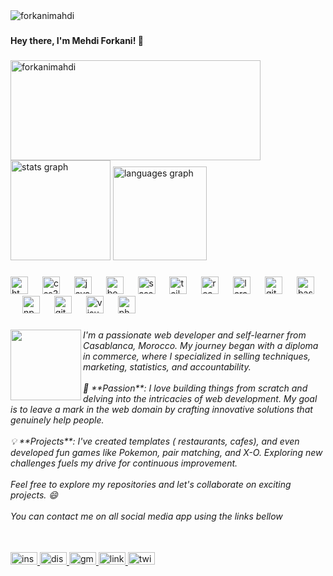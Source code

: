 <div align="left">
  <img src="https://komarev.com/ghpvc/?username=forkanimahdi&label=Profile%20views&color=4b0082&style=flat" alt="forkanimahdi" /> 
</div>

###

<h4 align="left">Hey there, I'm Mehdi Forkani! 👋</h4>

###

<div align="left">

  <img  width="400"  height="160" src="https://github-readme-streak-stats.herokuapp.com/?user=forkanimahdi&theme=midnight-purple" alt="forkanimahdi" />
  
  <img src="https://github-readme-stats.vercel.app/api?username=forkanimahdi&hide_title=false&hide_rank=false&show_icons=true&&card_width=300&langs_count=5&include_all_commits=true&count_private=true&disable_animations=trur&theme=midnight-purple&locale=en&hide_border=true" height="160"  alt="stats graph"  />


  
  <img src="https://github-readme-stats.vercel.app/api/top-langs?username=forkanimahdi&locale=en&hide_title=false&layout=compact&card_width=1000&langs_count=5&theme=midnight-purple&hide_border=true"  height="150" alt="languages graph"  />

</div>

###

<div align="left">
  <img src="https://cdn.jsdelivr.net/gh/devicons/devicon/icons/html5/html5-original.svg" height="28" alt="html5 logo"  />
  <img width="15" />
  <img src="https://cdn.jsdelivr.net/gh/devicons/devicon/icons/css3/css3-original.svg" height="28" alt="css3 logo"  />
  <img width="15" />
  <img src="https://cdn.jsdelivr.net/gh/devicons/devicon/icons/javascript/javascript-plain.svg" height="28" alt="javascript logo"  />
  <img width="15" />
  <img src="https://cdn.jsdelivr.net/gh/devicons/devicon/icons/bootstrap/bootstrap-original.svg" height="28" alt="bootstrap logo"  />
  <img width="15" />
  <img src="https://cdn.jsdelivr.net/gh/devicons/devicon/icons/sass/sass-original.svg" height="28" alt="sass logo"  />
  <img width="15" />
  <img src="https://skillicons.dev/icons?i=tailwind" height="28" alt="tailwindcss logo"  />
  <img width="15" />
  <img src="https://cdn.jsdelivr.net/gh/devicons/devicon/icons/react/react-original.svg" height="28" alt="react logo"  />
  <img width="15" />
  <img src="https://skillicons.dev/icons?i=laravel" height="28" alt="laravel logo"  />
  <img width="15" />
  <img src="https://cdn.jsdelivr.net/gh/devicons/devicon/icons/git/git-original.svg" height="28" alt="git logo"  />
  <img width="15" />
  <img src="https://cdn.jsdelivr.net/gh/devicons/devicon/icons/bash/bash-original.svg" height="28" alt="bash logo"  />
  <img width="15" />
  <img src="https://cdn.jsdelivr.net/gh/devicons/devicon/icons/npm/npm-original-wordmark.svg" height="28" alt="npm logo"  />
  <img width="15" />
  <img src="https://skillicons.dev/icons?i=github" height="28" alt="github logo"  />
  <img width="15" />
  <img src="https://cdn.jsdelivr.net/gh/devicons/devicon/icons/visualstudio/visualstudio-plain.svg" height="28" alt="visualstudio logo"  />
  <img width="15" />
  <img src="https://cdn.jsdelivr.net/gh/devicons/devicon/icons/photoshop/photoshop-plain.svg" height="28" alt="photoshop logo"  />
</div>

###

<img align="left" height="113" src="https://avatars.githubusercontent.com/u/96060207?v=4"  />

###

<h6 align="left">I'm a passionate web developer and self-learner from Casablanca, Morocco. My journey began with a diploma in commerce, where I specialized in selling techniques, marketing, statistics, and accountability.<br><br>🚀 **Passion**: I love building things from scratch and delving into the intricacies of web development. My goal is to leave a mark in the web domain by crafting innovative solutions that genuinely help people.<br><br>💡 **Projects**: I've created templates ( restaurants, cafes), and even developed fun games like Pokemon, pair matching, and X-O. Exploring new challenges fuels my drive for continuous improvement.<br><br>Feel free to explore my repositories and let's collaborate on exciting projects.  😄<br><br>You can contact me on all social media app using the links bellow</h6>

###

<br clear="both">

<div align="left">
  <a href="https://www.instagram.com/forkanimahdi/" target="_blank">
    <img src="https://raw.githubusercontent.com/maurodesouza/profile-readme-generator/master/src/assets/icons/social/instagram/default.svg" width="43" height="20" alt="instagram logo"  />
  </a>
  <a href="https://discord.com/users/forkanimahdi" target="_blank">
    <img src="https://raw.githubusercontent.com/maurodesouza/profile-readme-generator/master/src/assets/icons/social/discord/default.svg" width="43" height="20" alt="discord logo"  />
  </a>
  <a href="forkanimahdi@gmail.com" target="_blank">
    <img src="https://raw.githubusercontent.com/maurodesouza/profile-readme-generator/master/src/assets/icons/social/gmail/default.svg" width="43" height="20" alt="gmail logo"  />
  </a>
  <a href="https://www.linkedin.com/in/forkanimahdi/" target="_blank">
    <img src="https://raw.githubusercontent.com/maurodesouza/profile-readme-generator/master/src/assets/icons/social/linkedin/default.svg" width="43" height="20" alt="linkedin logo"  />
  </a>
  <a href="https://twitter.com/forkanimahdi" target="_blank">
    <img src="https://raw.githubusercontent.com/maurodesouza/profile-readme-generator/master/src/assets/icons/social/twitter/default.svg" width="43" height="20" alt="twitter logo"  />
  </a>
</div>

###

<br clear="both">



